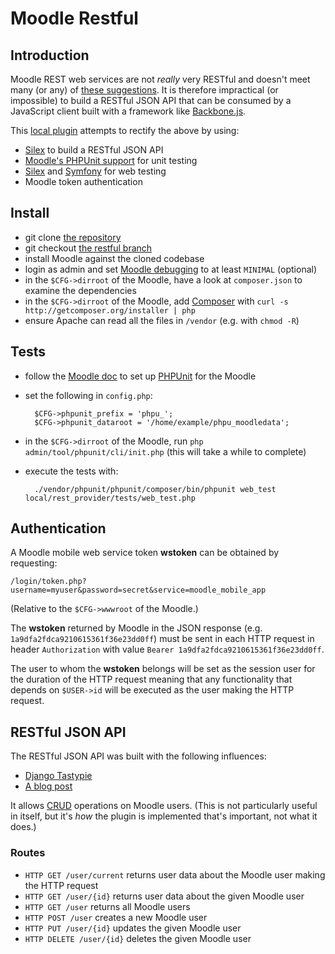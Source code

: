 # Moodle Restful

## Introduction

Moodle REST web services are not *really* very RESTful and doesn't meet many (or any) of [these suggestions](http://devo.ps/blog/2013/03/22/designing-a-restful-api-that-doesn-t-suck.html). It is therefore impractical (or impossible) to build a RESTful JSON API that can be consumed by a JavaScript client built with a framework like [Backbone.js](http://backbonejs.org/).

This [local plugin](http://docs.moodle.org/dev/Local_plugins) attempts to rectify the above by using:

* [Silex](http://silex.sensiolabs.org/) to build a RESTful JSON API
* [Moodle's PHPUnit support](http://docs.moodle.org/dev/PHPUnit) for unit testing
* [Silex](http://silex.sensiolabs.org/doc/testing.html) and [Symfony](http://symfony.com/doc/current/book/testing.html) for web testing
* Moodle token authentication

## Install

* git clone [the repository](https://github.com/mikemcgowan/moodle)
* git checkout [the restful branch](https://github.com/mikemcgowan/moodle/tree/restful)
* install Moodle against the cloned codebase
* login as admin and set [Moodle debugging](http://docs.moodle.org/24/en/Debugging) to at least `MINIMAL` (optional) 
* in the `$CFG->dirroot` of the Moodle, have a look at `composer.json` to examine the dependencies
* in the `$CFG->dirroot` of the Moodle, add [Composer](http://getcomposer.org) with `curl -s http://getcomposer.org/installer | php`
* ensure Apache can read all the files in `/vendor` (e.g. with `chmod -R`)

## Tests

* follow the [Moodle doc](http://docs.moodle.org/dev/PHPUnit) to set up [PHPUnit](http://en.wikipedia.org/wiki/PHPUnit) for the Moodle
* set the following in `config.php`:

        $CFG->phpunit_prefix = 'phpu_';
        $CFG->phpunit_dataroot = '/home/example/phpu_moodledata';

* in the `$CFG->dirroot` of the Moodle, run `php admin/tool/phpunit/cli/init.php` (this will take a while to complete)
* execute the tests with:

        ./vendor/phpunit/phpunit/composer/bin/phpunit web_test local/rest_provider/tests/web_test.php

## Authentication

A Moodle mobile web service token **wstoken** can be obtained by requesting:

`/login/token.php?username=myuser&password=secret&service=moodle_mobile_app`

(Relative to the `$CFG->wwwroot` of the Moodle.)

The **wstoken** returned by Moodle in the JSON response (e.g. `1a9dfa2fdca9210615361f36e23dd0ff`) must be sent in each HTTP request in header `Authorization` with value `Bearer 1a9dfa2fdca9210615361f36e23dd0ff`.

The user to whom the **wstoken** belongs will be set as the session user for the duration of the HTTP request meaning that any functionality that depends on `$USER->id` will be executed as the user making the HTTP request.
 
## RESTful JSON API

The RESTful JSON API was built with the following influences:

* [Django Tastypie](http://django-tastypie.readthedocs.org/en/latest/)
* [A blog post](http://devo.ps/blog/2013/03/22/designing-a-restful-api-that-doesn-t-suck.html)

It allows [CRUD](http://en.wikipedia.org/wiki/Create,_read,_update_and_delete) operations on Moodle users. (This is not particularly useful in itself, but it's *how* the plugin is implemented that's important, not what it does.)

### Routes

* `HTTP GET /user/current` returns user data about the Moodle user making the HTTP request
* `HTTP GET /user/{id}` returns user data about the given Moodle user
* `HTTP GET /user` returns all Moodle users
* `HTTP POST /user` creates a new Moodle user
* `HTTP PUT /user/{id}` updates the given Moodle user
* `HTTP DELETE /user/{id}` deletes the given Moodle user
